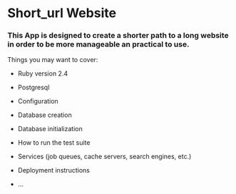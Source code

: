 # Short_url Website

### This App is designed to create a shorter path to a long website in order to be more manageable an practical to use.

Things you may want to cover:

* Ruby version 2.4

* Postgresql 

* Configuration

* Database creation

* Database initialization

* How to run the test suite

* Services (job queues, cache servers, search engines, etc.)

* Deployment instructions

* ...
